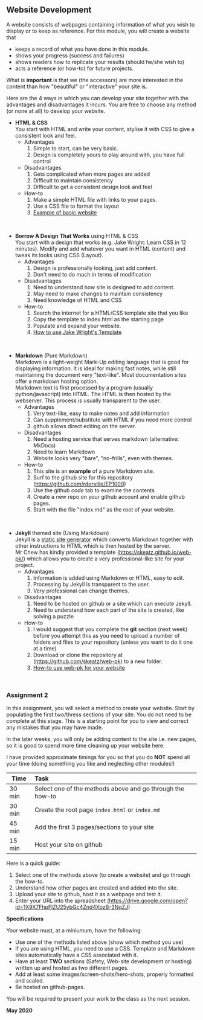 ## Website Development

A website consists of webpages containing information of what you wish to display or to keep as reference.  For this module, you will create a website that
* keeps a record of what you have done in this module.
* shows your progress (success and failures)
* shows readers how to replicate your results (should he/she wish to)
* acts a reference (or how-to) for future projects.

What is **important** is that we (the accessors) are more interested in the content than how "beautiful" or "interactive" your site is.

Here are the 4 ways in which you can develop your site together with the advantages and disadvantages it incurs.  You are free to choose any method (or none at all) to develop your website.

* **HTML & CSS**   
    You start with HTML and write your content, stylise it with CSS to give a consistent look and feel.
    * Advantages
        1. Simple to start, can be very basic.
        2. Design is completely yours to play around with, you have full control
    * Disadvantages
        1. Gets complicated when more pages are added
        2. Difficult to maintain consistency
        3. Difficult to get a consistent design look and feel
    * How-to
        1. Make a simple HTML file with links to your pages.
        2. Use a CSS file to format the layout
        3. [Example of basic website](htmlcss/index.html)

&nbsp;


* **Borrow A Design That Works** using HTML & CSS   
    You start with a design that works (e.g. Jake Wright: Learn CSS in 12 minutes).  Modify and add whatever you want in HTML (content) and tweak its looks using CSS (Layout).
    * Advantages
        1. Design is professionally looking, just add content.
        2. Don't need to do much in terms of modification
    * Disadvantages
        1. Need to understand how site is designed to add content.
        2. May need to make changes to maintain consistency
        3. Need knowledge of HTML and CSS
    * How-to
        1. Search the internet for a HTML/CSS template site that you like
        2. Copy the template to index.html as the starting page
        3. Populate and expand your website.
        4. [How to use Jake Wright's Template](JakeWright/jwhowto.md)

&nbsp;


* **Markdown** (Pure Markdown)   
    Markdown is a light-weight Mark-Up editing language that is good for displaying information.  It is ideal for making fast notes, while still maintaining the document very "text-like".  Most documentation sites offer a markdown hosting option.   
    Markdown text is first processed by a program (usually python/javascript) into HTML.  The HTML is then hosted by the webserver.  This process is usually transparent to the user.
    * Advantages
        1. Very text-like, easy to make notes and add information
        2. Can supplement/substitute with HTML if you need more control
        3. github allows direct editing on the server.
    * Disadvantages
        1. Need a hosting service that serves markdown (alternative: MkDocs)
        2. Need to learn Markdown
        3. Website looks very "bare", "no-frills", even with themes.
    * How-to
        1. This site is an **example** of a pure Markdown site.
        2. Surf to the github site for this repository (https://github.com/rdorville/EP1000)
        3. Use the github *code* tab to examine the contents
        4. Create a new repo on your github account and enable github pages.
        5. Start with the file "index.md" as the root of your website.

&nbsp;


*  **Jekyll** themed site (Using Markdown)   
    Jekyll is a [static site generator](https://www.staticgen.com/) which converts Markdown together with other instructions to HTML which is then hosted by the server.   
    Mr Chew has kindly provided a template (https://skeatz.github.io/web-pk/) which allows you to create a very professional-like site for your project.
    * Advantages
        1.  Information is added using Markdown or HTML, easy to edit.
        2.  Processing by Jekyll is transparent to the user.
        3.  Very professional can change themes.
    * Disadvantages
        1.  Need to be hosted on github or a site which can execute Jekyll.
        2.  Need to understand how each part of the site is created, like solving a puzzle
    * How-to
        1. I would suggest that you complete the **git** section (next week) before you attempt this as you need to upload a number of folders and files to your repository (unless you want to do it one at a time)
        2. Download or clone the repository at (https://github.com/skeatz/web-pk) to a new folder.
        3. [How-to use web-pk for your website](website_webpk.md)

&nbsp;



### Assignment 2

In this assignment, you will select a method to create your website.  Start by populating the first two/thress sections of your site.  You do not need to be complete at this stage.  This is a starting point for you to view and correct any mistakes that you may have made.

In the later weeks, you will only be adding content to the site i.e. new pages, so it is good to spend more time cleaning up your website here.

I have provided approximate timings for you so that you do **NOT** spend all your time (doing something you like and neglecting other modules!)

| Time   | Task |
|--------|:------------------------------------------------|
|30 min  | Select one of the methods above and go through the how-to |
|30 min  | Create the root page `index.html` or `index.md` |
|45 min  | Add the first 3 pages/sections to your site |
|15 min  | Host your site on github |

Here is a quick guide:

1. Select one of the methods above (to create a website) and go through the how-to.
2. Understand how other pages are created and added into the site.
3. Upload your site to github, host it as a webpage and test it.
4. Enter your URL into the spreadsheet (https://drive.google.com/open?id=1X9X7FhpFlZU25ybGc4Znd4XozB-3NqZJ)

**Specifications**

Your website must, at a miniumum, have the following:

* Use one of the methods listed above (show which method you use)
* If you are using HTML, you need to use a CSS.  Template and Markdown sites automatically have a CSS associated with it.
* Have at least **TWO** sections (Safety, Web-site development or hosting) written up and hosted as two different pages.
* Add at least some images/screen-shots/hero-shots, properly formatted and scaled.
* Be hosted on github-pages.


You will be required to present your work to the class as the next session.


**May 2020**

